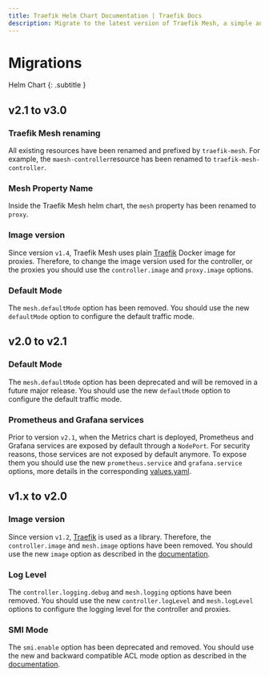 ```yaml
---
title: Traefik Helm Chart Documentation | Traefik Docs
description: Migrate to the latest version of Traefik Mesh, a simple and lightweight service mesh, in your cluster's Helm chart. Read the technical documentation
---
```


# Migrations

Helm Chart
{: .subtitle }

## v2.1 to v3.0

### Traefik Mesh renaming

All existing resources have been renamed and prefixed by `traefik-mesh`. 
For example, the `maesh-controller`resource has been renamed to `traefik-mesh-controller`.

### Mesh Property Name

Inside the Traefik Mesh helm chart, the `mesh` property has been renamed to `proxy`.

### Image version

Since version `v1.4`, Traefik Mesh uses plain [Traefik](https://github.com/traefik/traefik/) Docker image for proxies.
Therefore, to change the image version used for the controller, or the proxies you should use the `controller.image` and `proxy.image` options.

### Default Mode

The `mesh.defaultMode` option has been removed.
You should use the new `defaultMode` option to configure the default traffic mode.

## v2.0 to v2.1

### Default Mode

The `mesh.defaultMode` option has been deprecated and will be removed in a future major release.
You should use the new `defaultMode` option to configure the default traffic mode.

### Prometheus and Grafana services

Prior to version `v2.1`, when the Metrics chart is deployed, Prometheus and Grafana services are exposed by default through a `NodePort`.
For security reasons, those services are not exposed by default anymore. 
To expose them you should use the new `prometheus.service` and `grafana.service` options, more details in the corresponding [values.yaml](https://github.com/traefik/mesh-helm-chart/blob/8a7a193a1718129ad6e02ff313b219029d6daffe/mesh/charts/metrics/values.yaml).

## v1.x to v2.0

### Image version

Since version `v1.2`, [Traefik](https://github.com/traefik/traefik/) is used as a library.
Therefore, the `controller.image` and `mesh.image` options have been removed.
You should use the new `image` option as described in the [documentation](../install.md#deploy-helm-chart).    

### Log Level

The `controller.logging.debug` and `mesh.logging` options have been removed.
You should use the new `controller.logLevel` and `mesh.logLevel` options to configure the logging level for the controller and proxies.

### SMI Mode

The `smi.enable` option has been deprecated and removed.
You should use the new and backward compatible ACL mode option as described in the [documentation](../install.md#access-control-list).
